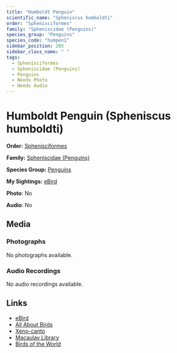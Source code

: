 ```yaml
---
title: "Humboldt Penguin"
scientific_name: "Spheniscus humboldti"
order: "Sphenisciformes"
family: "Spheniscidae (Penguins)"
species_group: "Penguins"
species_code: "humpen1"
sidebar_position: 205
sidebar_class_name: " "
tags: 
  - Sphenisciformes
  - Spheniscidae (Penguins)
  - Penguins
  - Needs Photo
  - Needs Audio
---
```


# Humboldt Penguin (Spheniscus humboldti)

**Order:** [Sphenisciformes](/tags/sphenisciformes)

**Family:** [Spheniscidae (Penguins)](/tags/spheniscidae-penguins)

**Species Group:** [Penguins](/tags/penguins)

**My Sightings:** [eBird](https://ebird.org/lifelist?r=world&time=life&spp=humpen1)

**Photo**: No 

**Audio**: No

## Media
### Photographs
No photographs available.

### Audio Recordings
No audio recordings available.

## Links
* [eBird](https://ebird.org/species/humpen1) 
* [All About Birds](https://www.allaboutbirds.org/guide/humpen1) 
* [Xeno-canto](https://www.xeno-canto.org/species/spheniscus-humboldti) 
* [Macaulay Library](https://search.macaulaylibrary.org/catalog?taxonCode=humpen1&sort=rating_rank_desc)
* [Birds of the World](https://birdsoftheworld.org/bow/species/humpen1)
